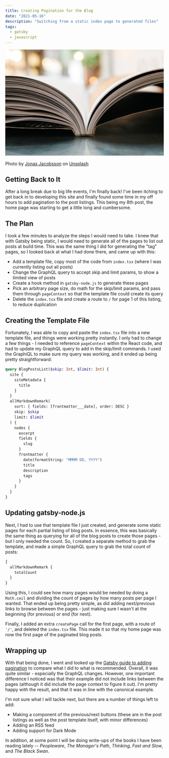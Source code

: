 ```yaml
---
title: Creating Pagination for the Blog
date: "2021-05-16"
description: "Switching from a static index page to generated files"
tags:
  - gatsby
  - javascript
---
```


![Book pages](./pagination.jpg)

<p class="text-center text-sm pb-4">Photo by <a href="https://unsplash.com/@jonasjacobsson?utm_source=unsplash&utm_medium=referral&utm_content=creditCopyText" class="underline">Jonas Jacobsson</a> on <a href="https://unsplash.com/s/photos/pages?utm_source=unsplash&utm_medium=referral&utm_content=creditCopyText" class="underline">Unsplash</a></p>

## Getting Back to It

After a long break due to big life events, I'm finally back! I've been itching to get back in to developing this site and finally found some time in my off hours to add pagination to the post listings. This being my 8th post, the home page was starting to get a little long and cumbersome.

## The Plan

I took a few minutes to analyze the steps I would need to take. I knew that with Gatsby being static, I would need to generate all of the pages to list out posts at build time. This was the same thing I did for generating the "tag" pages, so I looked back at what I had done there, and came up with this:

- Add a template file, copy most of the code from `index.tsx` (where I was currently listing out all posts)
- Change the GraphQL query to accept skip and limit params, to show a limited view of posts
- Create a hook method in `gatsby-node.js` to generate these pages
- Pick an arbitrary page size, do math for the skip/limit params, and pass them through `pageContext` so that the template file could create its query
- Delete the `index.tsx` file and create a route to `/` for page 1 of this listing, to reduce duplication

## Creating the Template File

Fortunately, I was able to copy and paste the `index.tsx` file into a new template file, and things were working pretty instantly. I only had to change a few things - I needed to reference `pageContext` within the React code, and had to update my GraphQL query to add in the skip/limit commands. I used the GraphiQL to make sure my query was working, and it ended up being pretty straightforward:

```graphql
query BlogPostsList($skip: Int, $limit: Int) {
  site {
    siteMetadata {
      title
    }
  }
  allMarkdownRemark(
    sort: { fields: [frontmatter___date], order: DESC }
    skip: $skip
    limit: $limit
  ) {
    nodes {
      excerpt
      fields {
        slug
      }
      frontmatter {
        date(formatString: "MMMM DD, YYYY")
        title
        description
        tags
      }
    }
  }
}
```

## Updating gatsby-node.js

Next, I had to use that template file I just created, and generate some static pages for each partial listing of blog posts. In essence, this was basically the same thing as querying for all of the blog posts to create those pages - but I only needed the count. So, I created a separate method to grab the template, and made a simple GraphQL query to grab the total count of posts:

```graphql
{
  allMarkdownRemark {
    totalCount
  }
}
```

Using this, I could see how many pages would be needed by doing a `Math.ceil` and dividing the count of pages by how many posts per page I wanted. That ended up being pretty simple, as did adding next/previous links to browse between the pages - just making sure I wasn't at the beginning (for previous) or end (for next).

Finally, I added an extra `createPage` call for the first page, with a route of `'/'`, and deleted the `index.tsx` file. This made it so that my home page was now the first page of the paginated blog posts.

## Wrapping up

With that being done, I went and looked up the [Gatsby guide to adding pagination](https://www.gatsbyjs.com/docs/adding-pagination/) to compare what I did to what is recommended. Overall, it was quite similar - especially the GraphQL changes. However, one important difference I noticed was that their example did not include links between the pages (although it did include the page context to figure it out). I'm pretty happy with the result, and that it was in line with the canonical example.

I'm not sure what I will tackle next, but there are a number of things left to add:

- Making a component of the previous/next buttons (these are in the post listings as well as the post template itself, with minor differences)
- Adding an RSS feed
- Adding support for Dark Mode

In addition, at some point I will be doing write-ups of the books I have been reading lately -- _Peopleware_, _The Manager's Path_, _Thinking, Fast and Slow_, and _The Black Swan_.
